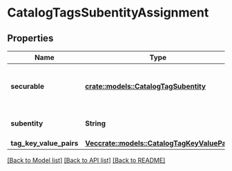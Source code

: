 # CatalogTagsSubentityAssignment

## Properties

Name | Type | Description | Notes
------------ | ------------- | ------------- | -------------
**securable** | [**crate::models::CatalogTagSubentity**](CatalogTagSubentity.md) | Subentity associated with the tagging information | 
**subentity** | **String** | Name of the subentity | 
**tag_key_value_pairs** | [**Vec<crate::models::CatalogTagKeyValuePair>**](CatalogTagKeyValuePair.md) |  | 

[[Back to Model list]](../README.md#documentation-for-models) [[Back to API list]](../README.md#documentation-for-api-endpoints) [[Back to README]](../README.md)


